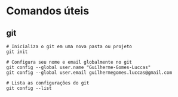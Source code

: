 # Comandos úteis

## git

```
# Inicializa o git em uma nova pasta ou projeto
git init
```

```
# Configura seu nome e email globalmente no git
git config --global user.name "Guilherme-Gomes-Luccas"
git config --global user.email guilhermegomes.luccas@gmail.com
```

```
# Lista as configurações do git
git config --list
```
